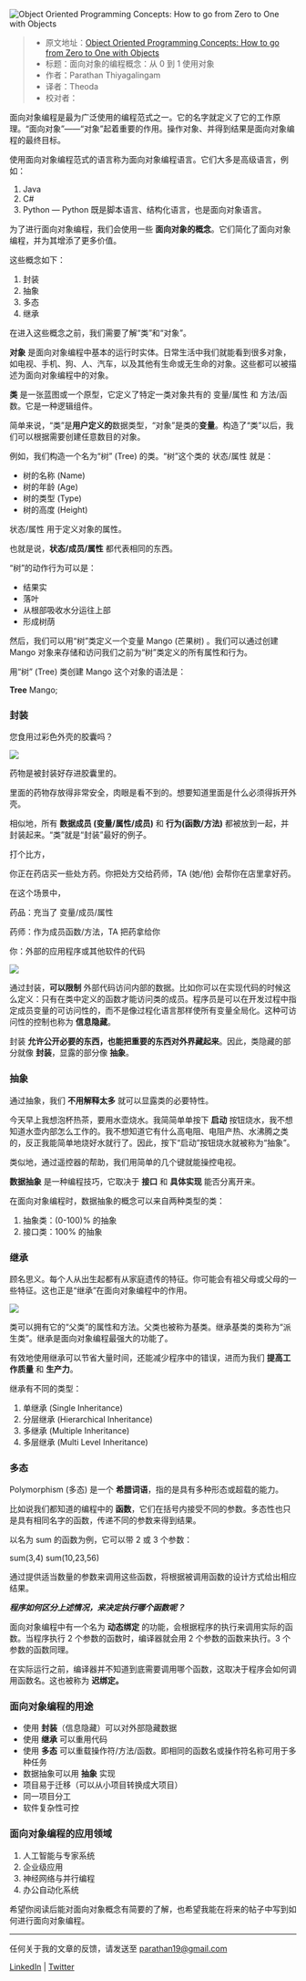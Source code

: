 ![Object Oriented Programming Concepts: How to go from Zero to One with Objects](https://images.unsplash.com/photo-1496346651079-6ca5cb67f42f?ixlib=rb-1.2.1&q=80&fm=jpg&crop=entropy&cs=tinysrgb&w=1080&fit=max&ixid=eyJhcHBfaWQiOjExNzczfQ)

> -   原文地址：[Object Oriented Programming Concepts: How to go from Zero to One with Objects](https://www.freecodecamp.org/news/object-oriented-concepts/)
> -   标题：面向对象的编程概念：从 0 到 1 使用对象
> -   作者：Parathan Thiyagalingam
> -   译者：Theoda
> -   校对者：

面向对象编程是最为广泛使用的编程范式之一。它的名字就定义了它的工作原理。“面向对象”——“对象”起着重要的作用。操作对象、并得到结果是面向对象编程的最终目标。

使用面向对象编程范式的语言称为面向对象编程语言。它们大多是高级语言，例如：

1.  Java
2.  C#
3.  Python — Python 既是脚本语言、结构化语言，也是面向对象语言。

为了进行面向对象编程，我们会使用一些 **面向对象的概念**。它们简化了面向对象编程，并为其增添了更多价值。

这些概念如下：

1.  封装
2.  抽象
3.  多态
4.  继承

在进入这些概念之前，我们需要了解“类”和“对象”。

**对象** 是面向对象编程中基本的运行时实体。日常生活中我们就能看到很多对象，如电视、手机、狗、人、汽车，以及其他有生命或无生命的对象。这些都可以被描述为面向对象编程中的对象。

**类** 是一张蓝图或一个原型，它定义了特定一类对象共有的 变量/属性 和 方法/函数。它是一种逻辑组件。

简单来说，“类”是**用户定义的**数据类型，“对象”是类的**变量**。构造了“类”以后，我们可以根据需要创建任意数目的对象。

例如，我们构造一个名为“树” (Tree) 的类。“树”这个类的 状态/属性 就是：

-   树的名称 (Name)
-   树的年龄 (Age)
-   树的类型 (Type)
-   树的高度 (Height)

状态/属性 用于定义对象的属性。

也就是说，**状态/成员/属性** 都代表相同的东西。

“树”的动作行为可以是：

-   结果实
-   落叶
-   从根部吸收水分运往上部
-   形成树荫

然后，我们可以用“树”类定义一个变量 Mango (芒果树) 。我们可以通过创建 Mango 对象来存储和访问我们之前为“树”类定义的所有属性和行为。

用“树” (Tree) 类创建 Mango 这个对象的语法是：

**Tree** Mango;

### 封装

您食用过彩色外壳的胶囊吗？

![](https://www.freecodecamp.org/news/content/images/2019/08/pills_tablets_medicine_capsule_heal_drugs_pharmacy_nutrient_additives-859474.jpg-d.jpeg)

药物是被封装好存进胶囊里的。

里面的药物存放得非常安全，肉眼是看不到的。想要知道里面是什么必须得拆开外壳。

相似地，所有 **数据成员 (变量/属性/成员)** 和 **行为(函数/方法)** 都被放到一起，并封装起来。“类”就是“封装”最好的例子。

打个比方，

你正在药店买一些处方药。你把处方交给药师，TA (她/他) 会帮你在店里拿好药。

在这个场景中，

药品：充当了 变量/成员/属性

药师：作为成员函数/方法，TA 把药拿给你

你：外部的应用程序或其他软件的代码

![](https://docs.google.com/drawings/d/spRw5P3ZQcCXoRMBDaWoceg/image?w=431&h=300&rev=30&ac=1&parent=1co9lGXLHg9idixOA7Dssbv3whQYlkF3jd5n9wWo0Oaw)

通过封装，**可以限制** 外部代码访问内部的数据。比如你可以在实现代码的时候这么定义：只有在类中定义的函数才能访问类的成员。程序员是可以在开发过程中指定成员变量的可访问性的，而不是像过程化语言那样使所有变量全局化。这种可访问性的控制也称为 **信息隐藏**。

封装 **允许公开必要的东西，也能把重要的东西对外界藏起来**。因此，类隐藏的部分就像 **封装**，显露的部分像 **抽象**。

### 抽象

通过抽象，我们 **不用解释太多** 就可以显露类的必要特性。

今天早上我想泡杯热茶，要用水壶烧水。我简简单单按下 **启动** 按钮烧水，我不想知道水壶内部怎么工作的。我不想知道它有什么高电阻、电阻产热、水沸腾之类的，反正我能简单地烧好水就行了。因此，按下“启动”按钮烧水就被称为“抽象”。

类似地，通过遥控器的帮助，我们用简单的几个键就能操控电视。

**数据抽象** 是一种编程技巧，它取决于 **接口** 和 **具体实现** 能否分离开来。

在面向对象编程时，数据抽象的概念可以来自两种类型的类：

1.  抽象类：(0-100)% 的抽象
2.  接口类：100% 的抽象

### 继承

顾名思义。每个人从出生起都有从家庭遗传的特征。你可能会有祖父母或父母的一些特征。这也正是“继承”在面向对象编程中的作用。

![](https://docs.google.com/drawings/d/sO6CPcUTCRHxWv3ghO23f5g/image?w=424&h=268&rev=130&ac=1&parent=1co9lGXLHg9idixOA7Dssbv3whQYlkF3jd5n9wWo0Oaw)

类可以拥有它的“父类”的属性和方法。父类也被称为基类。继承基类的类称为“派生类”。继承是面向对象编程最强大的功能了。

有效地使用继承可以节省大量时间，还能减少程序中的错误，进而为我们 **提高工作质量** 和 **生产力**。

继承有不同的类型：

1.  单继承 (Single Inheritance)
2.  分层继承 (Hierarchical Inheritance)
3.  多继承 (Multiple Inheritance)
4.  多层继承 (Multi Level Inheritance)

### 多态

Polymorphism (多态) 是一个 **希腊词语**，指的是具有多种形态或超载的能力。

比如说我们都知道的编程中的 **函数**，它们在括号内接受不同的参数。多态性也只是具有相同名字的函数，传递不同的参数来得到结果。

以名为 sum 的函数为例，它可以带 2 或 3 个参数：

sum(3,4) sum(10,23,56)

通过提供适当数量的参数来调用这些函数，将根据被调用函数的设计方式给出相应结果。

**_程序如何区分上述情况，来决定执行哪个函数呢？_**

面向对象编程中有一个名为 **动态绑定** 的功能，会根据程序的执行来调用实际的函数。当程序执行 2 个参数的函数时，编译器就会用 2 个参数的函数来执行。3 个参数的函数同理。

在实际运行之前，编译器并不知道到底需要调用哪个函数，这取决于程序会如何调用函数名。这也被称为 **迟绑定。**

### 面向对象编程的用途

-   使用 **封装**（信息隐藏）可以对外部隐藏数据
-   使用 **继承** 可以重用代码
-   使用 **多态** 可以重载操作符/方法/函数。即相同的函数名或操作符名称可用于多种任务
-   数据抽象可以用 **抽象** 实现
-   项目易于迁移（可以从小项目转换成大项目）
-   同一项目分工
-   软件复杂性可控

### 面向对象编程的应用领域

1.  人工智能与专家系统
2.  企业级应用
3.  神经网络与并行编程
4.  办公自动化系统

希望你阅读后能对面向对象概念有简要的了解，也希望我能在将来的帖子中写到如何进行面向对象编程。

---

任何关于我的文章的反馈，请发送至 parathan19@gmail.com

[LinkedIn][1] | [Twitter][2]

[1]: https://www.linkedin.com/in/parathantl/
[2]: http://twitter.com/parathantl
